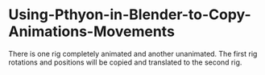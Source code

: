 # Using-Pthyon-in-Blender-to-Copy-Animations-Movements
There is one rig completely animated and another unanimated. The first rig rotations and positions will be copied and translated to the second rig.
